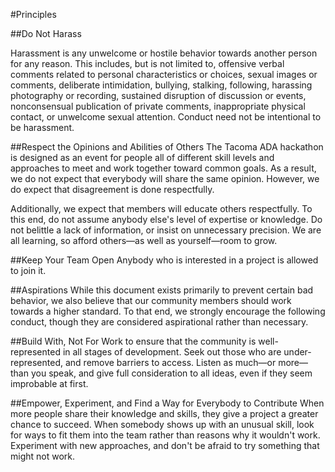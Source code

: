 #Principles

##Do Not Harass

Harassment is any unwelcome or hostile behavior towards another person for any reason. This includes, but is not limited to, offensive verbal comments related to personal characteristics or choices, sexual images or comments, deliberate intimidation, bullying, stalking, following, harassing photography or recording, sustained disruption of discussion or events, nonconsensual publication of private comments, inappropriate physical contact, or unwelcome sexual attention. Conduct need not be intentional to be harassment.

##Respect the Opinions and Abilities of Others
The Tacoma ADA hackathon is designed as an event for people all of different skill levels and approaches to meet and work together toward common goals. As a result, we do not expect that everybody will share the same opinion. However, we do expect that disagreement is done respectfully.

Additionally, we expect that members will educate others respectfully. To this end, do not assume anybody else's level of expertise or knowledge. Do not belittle a lack of information, or insist on unnecessary precision. We are all learning, so afford others—as well as yourself—room to grow.

##Keep Your Team Open
Anybody who is interested in a project is allowed to join it.

##Aspirations
While this document exists primarily to prevent certain bad behavior, we also believe that our community members should work towards a higher standard. To that end, we strongly encourage the following conduct, though they are considered aspirational rather than necessary.

##Build With, Not For
Work to ensure that the community is well-represented in all stages of development. Seek out those who are under-represented, and remove barriers to access. Listen as much—or more—than you speak, and give full consideration to all ideas, even if they seem improbable at first.

##Empower, Experiment, and Find a Way for Everybody to Contribute
When more people share their knowledge and skills, they give a project a greater chance to succeed. When somebody shows up with an unusual skill, look for ways to fit them into the team rather than reasons why it wouldn't work. Experiment with new approaches, and don't be afraid to try something that might not work.

